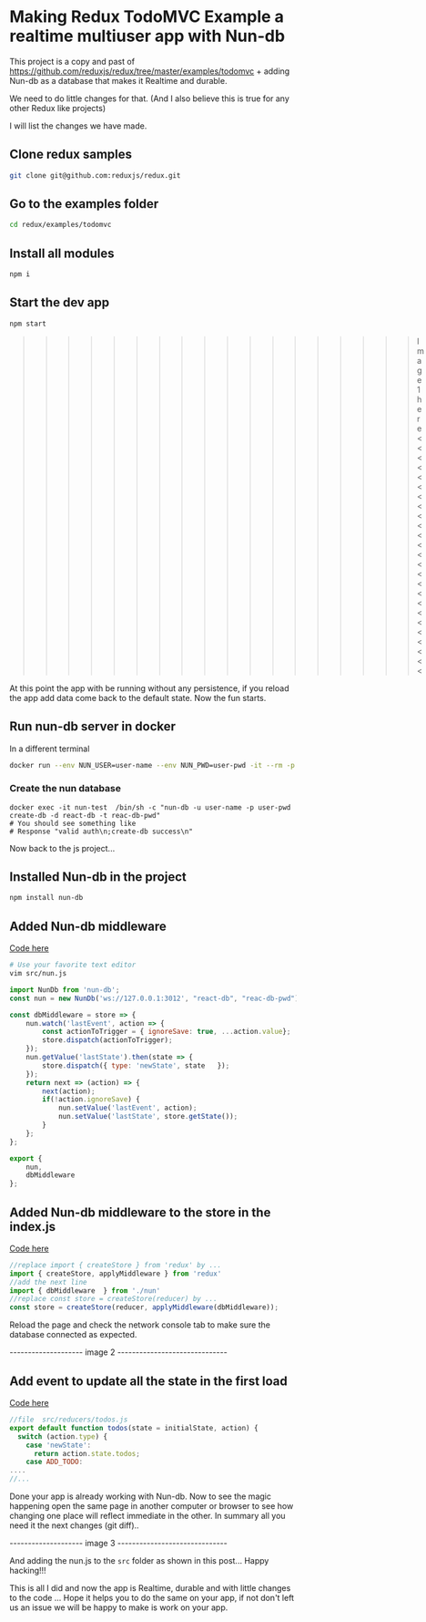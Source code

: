# Making Redux TodoMVC Example a realtime multiuser app with Nun-db

This project is a copy and past of https://github.com/reduxjs/redux/tree/master/examples/todomvc + adding Nun-db as a database that makes it Realtime and durable.

We need to do little changes for that. (And I also believe this is true for any other Redux like projects)

I will list the changes we have made.

## Clone redux samples

```bash
git clone git@github.com:reduxjs/redux.git
```

## Go to the examples folder

```bash
cd redux/examples/todomvc
```

## Install all modules

```bash 
npm i
```

## Start the dev app 

```bash
npm start
```
>>>>>>>>>>>>>>>>>>Image 1 here<<<<<<<<<<<<<<<<<<<<<<<<<

At this point the app with be running without any persistence, if you reload the app add data come back to the default state. Now the fun starts.


## Run nun-db server in docker

In a different terminal

```bash
docker run --env NUN_USER=user-name --env NUN_PWD=user-pwd -it --rm -p 3013:3013 -p 3012:3012 -p 3014:3014 --name nun-test mateusfreira/nun-db

```

### Create the nun database

```
docker exec -it nun-test  /bin/sh -c "nun-db -u user-name -p user-pwd create-db -d react-db -t reac-db-pwd"
# You should see something like
# Response "valid auth\n;create-db success\n"
```

Now back to the js project...

## Installed Nun-db in the project


```bash
npm install nun-db
```

## Added Nun-db middleware

[Code here](https://github.com/mateusfreira/nun-db-js/blob/master/examples/react/src/nun.js)

```bash 
# Use your favorite text editor
vim src/nun.js
```

```js
import NunDb from 'nun-db';
const nun = new NunDb('ws://127.0.0.1:3012', "react-db", "reac-db-pwd");

const dbMiddleware = store => {
    nun.watch('lastEvent', action => {
        const actionToTrigger = { ignoreSave: true, ...action.value};
        store.dispatch(actionToTrigger);
    });
    nun.getValue('lastState').then(state => {
        store.dispatch({ type: 'newState', state   });
    });
    return next => (action) => {
        next(action);
        if(!action.ignoreSave) {
            nun.setValue('lastEvent', action);
            nun.setValue('lastState', store.getState());
        }
    };
};

export {
    nun,
    dbMiddleware
};
```


## Added Nun-db middleware to the store in the index.js

[Code here](https://github.com/mateusfreira/nun-db-js/blob/master/examples/react/src/index.js#L7)

```js
//replace import { createStore } from 'redux' by ...
import { createStore, applyMiddleware } from 'redux'
//add the next line
import { dbMiddleware  } from './nun'
//replace const store = createStore(reducer) by ...
const store = createStore(reducer, applyMiddleware(dbMiddleware));
```

Reload the page and check the network console tab to make sure the database connected as expected.

-------------------- image 2 ------------------------------

## Add event to update all the state in the first load

[Code here](https://github.com/mateusfreira/nun-db-js/blob/master/examples/react/src/reducers/todos.js#L14)


```js
//file  src/reducers/todos.js
export default function todos(state = initialState, action) {
  switch (action.type) {
    case 'newState':
      return action.state.todos;
    case ADD_TODO:
....
//...
```
Done your app is already working with Nun-db. Now to see the magic happening open the same page in another computer or browser to see how changing one place will reflect immediate in the other.
In summary all you need it the next changes (git diff)..

-------------------- image 3 ------------------------------

And adding the nun.js to the `src` folder as shown in this post...
Happy hacking!!!

This is all I did and now the app is Realtime, durable and with little changes to the code ... 
Hope it helps you to do the same on your app, if not don't  left us an issue we will be happy to make is work on your app.

